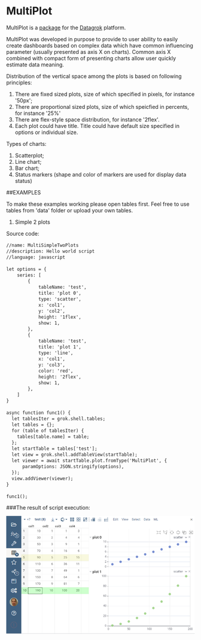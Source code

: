 # MultiPlot

MultiPlot is a [package](https://datagrok.ai/help/develop/develop#packages) for the [Datagrok](https://datagrok.ai) platform.

MultiPlot was developed in purpose to provide to user ability to easily create dashboards based on complex data which have common influencing parameter (usually presented as axis X on charts). Common axis X combined with compact form of presenting charts allow user quickly estimate data meaning.

Distribution of the vertical space among the plots is based on following principles:


1. There are fixed sized plots, size of which specified in pixels, for instance '50px';
2. There are proportional sized plots, size of which speicfied in percents, for instance '25%'
3. There are flex-style space distribution, for instance '2flex'.
4. Each plot could have title. Title could have default size specified in options or individual size.

Types of charts:
1. Scatterplot;
2. Line chart;
3. Bar chart;
4. Status markers (shape and color of markers are used for display data status)

##EXAMPLES

To make these examples working please open tables first. Feel free to use tables from 'data' folder or upload your own tables.

1. Simple 2 plots

Source code:
```
//name: MultiSimpleTwoPlots
//description: Hello world script
//language: javascript

let options = {
    series: [
        {
            tableName: 'test',
            title: 'plot 0',
            type: 'scatter',
            x: 'col1',
            y: 'col2',
            height: '1flex',
            show: 1,
        },      
        {
            tableName: 'test',
            title: 'plot 1',
            type: 'line',
            x: 'col1',
            y: 'col3',
            color: 'red',
            height: '2flex',
            show: 1,
        },
    ]    
}

async function func1() {
  let tablesIter = grok.shell.tables;
  let tables = {};
  for (table of tablesIter) {
    tables[table.name] = table;
  };
  let startTable = tables['test'];
  let view = grok.shell.addTableView(startTable);
  let viewer = await startTable.plot.fromType('MultiPlot', {
      paramOptions: JSON.stringify(options),
  });
  view.addViewer(viewer);
}

func1();
```

###The result of script execution:

![image of script result](img/simple_2_plots.png?raw=true "The result")
